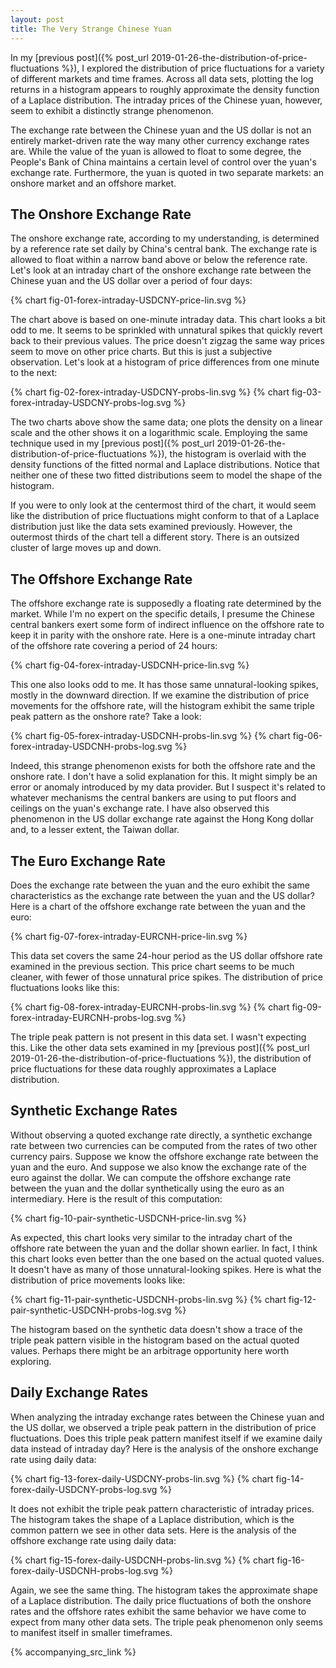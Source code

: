 ```yaml
---
layout: post
title: The Very Strange Chinese Yuan
---
```


In my [previous post]({% post_url 2019-01-26-the-distribution-of-price-fluctuations %}), I explored the distribution of price fluctuations for a variety of different markets and time frames. Across all data sets, plotting the log returns in a histogram appears to roughly approximate the density function of a Laplace distribution. The intraday prices of the Chinese yuan, however, seem to exhibit a distinctly strange phenomenon.

<!--excerpt-->

The exchange rate between the Chinese yuan and the US dollar is not an entirely market-driven rate the way many other currency exchange rates are. While the value of the yuan is allowed to float to some degree, the People's Bank of China maintains a certain level of control over the yuan's exchange rate. Furthermore, the yuan is quoted in two separate markets: an onshore market and an offshore market.

## The Onshore Exchange Rate

The onshore exchange rate, according to my understanding, is determined by a reference rate set daily by China's central bank. The exchange rate is allowed to float within a narrow band above or below the reference rate. Let's look at an intraday chart of the onshore exchange rate between the Chinese yuan and the US dollar over a period of four days:

{% chart fig-01-forex-intraday-USDCNY-price-lin.svg %}

The chart above is based on one-minute intraday data. This chart looks a bit odd to me. It seems to be sprinkled with unnatural spikes that quickly revert back to their previous values. The price doesn't zigzag the same way prices seem to move on other price charts. But this is just a subjective observation. Let's look at a histogram of price differences from one minute to the next:

{% chart fig-02-forex-intraday-USDCNY-probs-lin.svg %}
{% chart fig-03-forex-intraday-USDCNY-probs-log.svg %}

The two charts above show the same data; one plots the density on a linear scale and the other shows it on a logarithmic scale. Employing the same technique used in my [previous post]({% post_url 2019-01-26-the-distribution-of-price-fluctuations %}), the histogram is overlaid with the density functions of the fitted normal and Laplace distributions. Notice that neither one of these two fitted distributions seem to model the shape of the histogram.

If you were to only look at the centermost third of the chart, it would seem like the distribution of price fluctuations might conform to that of a Laplace distribution just like the data sets examined previously. However, the outermost thirds of the chart tell a different story. There is an outsized cluster of large moves up and down.

## The Offshore Exchange Rate

The offshore exchange rate is supposedly a floating rate determined by the market. While I'm no expert on the specific details, I presume the Chinese central bankers exert some form of indirect influence on the offshore rate to keep it in parity with the onshore rate. Here is a one-minute intraday chart of the offshore rate covering a period of 24 hours:

{% chart fig-04-forex-intraday-USDCNH-price-lin.svg %}

This one also looks odd to me. It has those same unnatural-looking spikes, mostly in the downward direction. If we examine the distribution of price movements for the offshore rate, will the histogram exhibit the same triple peak pattern as the onshore rate? Take a look:

{% chart fig-05-forex-intraday-USDCNH-probs-lin.svg %}
{% chart fig-06-forex-intraday-USDCNH-probs-log.svg %}

Indeed, this strange phenomenon exists for both the offshore rate and the onshore rate. I don't have a solid explanation for this. It might simply be an error or anomaly introduced by my data provider. But I suspect it's related to whatever mechanisms the central bankers are using to put floors and ceilings on the yuan's exchange rate. I have also observed this phenomenon in the US dollar exchange rate against the Hong Kong dollar and, to a lesser extent, the Taiwan dollar.

## The Euro Exchange Rate

Does the exchange rate between the yuan and the euro exhibit the same characteristics as the exchange rate between the yuan and the US dollar? Here is a chart of the offshore exchange rate between the yuan and the euro:

{% chart fig-07-forex-intraday-EURCNH-price-lin.svg %}

This data set covers the same 24-hour period as the US dollar offshore rate examined in the previous section. This price chart seems to be much cleaner, with fewer of those unnatural price spikes. The distribution of price fluctuations looks like this:

{% chart fig-08-forex-intraday-EURCNH-probs-lin.svg %}
{% chart fig-09-forex-intraday-EURCNH-probs-log.svg %}

The triple peak pattern is not present in this data set. I wasn't expecting this. Like the other data sets examined in my [previous post]({% post_url 2019-01-26-the-distribution-of-price-fluctuations %}), the distribution of price fluctuations for these data roughly approximates a Laplace distribution.

## Synthetic Exchange Rates

Without observing a quoted exchange rate directly, a synthetic exchange rate between two currencies can be computed from the rates of two other currency pairs. Suppose we know the offshore exchange rate between the yuan and the euro. And suppose we also know the exchange rate of the euro against the dollar. We can compute the offshore exchange rate between the yuan and the dollar synthetically using the euro as an intermediary. Here is the result of this computation:

{% chart fig-10-pair-synthetic-USDCNH-price-lin.svg %}

As expected, this chart looks very similar to the intraday chart of the offshore rate between the yuan and the dollar shown earlier. In fact, I think this chart looks even better than the one based on the actual quoted values. It doesn't have as many of those unnatural-looking spikes. Here is what the distribution of price movements looks like:

{% chart fig-11-pair-synthetic-USDCNH-probs-lin.svg %}
{% chart fig-12-pair-synthetic-USDCNH-probs-log.svg %}

The histogram based on the synthetic data doesn't show a trace of the triple peak pattern visible in the histogram based on the actual quoted values. Perhaps there might be an arbitrage opportunity here worth exploring.

## Daily Exchange Rates

When analyzing the intraday exchange rates between the Chinese yuan and the US dollar, we observed a triple peak pattern in the distribution of price fluctuations. Does this triple peak pattern manifest itself if we examine daily data instead of intraday day? Here is the analysis of the onshore exchange rate using daily data:

{% chart fig-13-forex-daily-USDCNY-probs-lin.svg %}
{% chart fig-14-forex-daily-USDCNY-probs-log.svg %}

It does not exhibit the triple peak pattern characteristic of intraday prices. The histogram takes the shape of a Laplace distribution, which is the common pattern we see in other data sets. Here is the analysis of the offshore exchange rate using daily data:

{% chart fig-15-forex-daily-USDCNH-probs-lin.svg %}
{% chart fig-16-forex-daily-USDCNH-probs-log.svg %}

Again, we see the same thing. The histogram takes the approximate shape of a Laplace distribution. The daily price fluctuations of both the onshore rates and the offshore rates exhibit the same behavior we have come to expect from many other data sets. The triple peak phenomenon only seems to manifest itself in smaller timeframes.

{% accompanying_src_link %}
